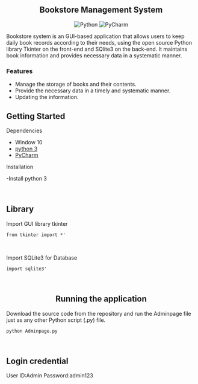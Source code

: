 <h2 align="center"> Bookstore Management System</h2>

<div align="center">
  
![Python](https://img.shields.io/badge/python-3670A0?style=for-the-badge&logo=python&logoColor=ffdd54)
![PyCharm](https://img.shields.io/badge/pycharm-143?style=for-the-badge&logo=pycharm&logoColor=black&color=black&labelColor=green)

</div>

Bookstore system is an GUI-based application that allows users to keep daily book records according to their needs, using the open source Python library Tkinter on the front-end and SQlite3 on the back-end. It maintains book information and provides necessary data in a systematic manner.

<h3>Features</h3>

- Manage the storage of books and their contents.
- Provide the necessary data in a timely and systematic manner.
- Updating the information.


## Getting Started

Dependencies

- Window 10
- [python 3](https://www.python.org/)
- [PyCharm](https://www.jetbrains.com/pycharm/)

Installation
<div>

-Install python 3

</div>
<br>

## Library

Import GUI library tkinter
<div>
  
```from tkinter import *'```

</div>
<br>

Import SQLite3 for Database
<div>

```import sqlite3'```

</div>

<br>

<h2 align="center">Running the application</h2>

Download the source code from the repository and run the Adminpage file just as any other Python script (.py) file.
<div>

```python Adminpage.py```

</div>
<br>

## Login credential

User ID:Admin
Password:admin123
